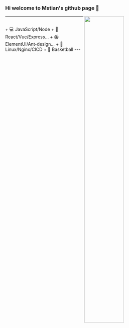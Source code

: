 ### Hi welcome to Mstian's github page 👋

<img align="right" width="50%" src="https://github-readme-stats.vercel.app/api?username=Mstian&theme=dark">

---
<br/>
+ 💻 JavaScript/Node
+ 🥌 React/Vue/Express...
+ 📻 ElementUI/Ant-design...
+ 🔭 Linux/Nginx/CICD
+ 🏀 Basketball
---

